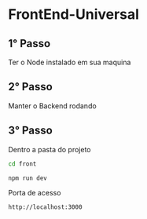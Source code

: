 # FrontEnd-Universal

## 1° Passo

Ter o Node instalado em sua maquina

## 2° Passo

Manter o Backend rodando

## 3° Passo

Dentro a pasta do projeto
```sh
cd front
```
```sh
npm run dev
```

Porta de acesso 
```sh
http://localhost:3000
```

